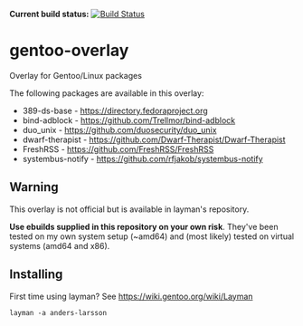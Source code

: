 **Current build status:** [![Build Status](https://travis-ci.org/anders-larsson/gentoo-overlay.svg)](https://travis-ci.org/anders-larsson/gentoo-overlay)

gentoo-overlay
==============

Overlay for Gentoo/Linux packages

The following packages are available in this overlay:

* 389-ds-base - https://directory.fedoraproject.org
* bind-adblock - https://github.com/Trellmor/bind-adblock
* duo_unix - https://github.com/duosecurity/duo_unix
* dwarf-therapist - https://github.com/Dwarf-Therapist/Dwarf-Therapist
* FreshRSS - https://github.com/FreshRSS/FreshRSS
* systembus-notify - https://github.com/rfjakob/systembus-notify

## Warning

This overlay is not official but is available in layman's repository.

**Use ebuilds supplied in this repository on your own risk**. They've been tested on my own system setup (~amd64) and (most likely) tested on virtual systems (amd64 and x86).

## Installing

First time using layman? See https://wiki.gentoo.org/wiki/Layman

    layman -a anders-larsson
